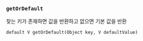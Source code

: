 ### `getOrDefault`
찾는 키가 존재하면 값을 반환하고 없으면 기본 값을 반환

```
default V getOrDefault(Object key, V defaultValue)
```
